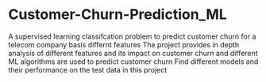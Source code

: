 # Customer-Churn-Prediction_ML
A supervised learning classifcation problem to predict customer churn for a telecom company basis differnt features
The project provides in depth analysis of different features and its impact on customer churn and different ML algorithms are used to predict customer churn
Find different models and their performance on the test data in this project
